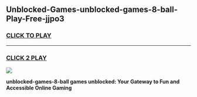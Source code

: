 
## Unblocked-Games-unblocked-games-8-ball-Play-Free-jjpo3
<h3>
<a href="https://premium76.site?title=unblocked-games-8-ball&ref=18A1">CLICK TO PLAY</a></h3>
<hr>

<h3>
<a href="https://premium76.site?title=unblocked-games-8-ball&ref=18A1">CLICK 2 PLAY</a>
  
</h3>

<a href="https://premium76.site?title=unblocked-games-8-ball&ref=18A1"><img src="https://clearcache.store/games.png"></a>


**unblocked-games-8-ball games unblocked: Your Gateway to Fun and Accessible Online Gaming**
